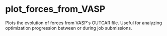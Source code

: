 # plot_forces_from_VASP
Plots the evolution of forces from VASP's OUTCAR file. Useful for analyzing optimization progression between or during job submissions.
